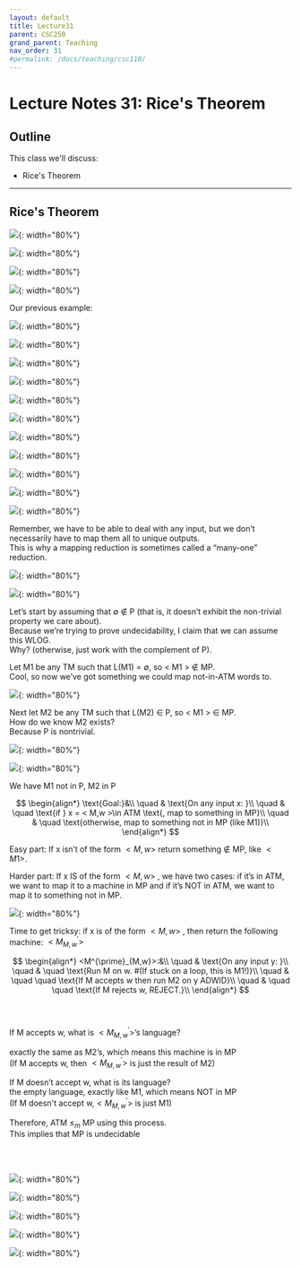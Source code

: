 ```yaml
---
layout: default
title: Lecture31
parent: CSC250
grand_parent: Teaching
nav_order: 31
#permalink: /docs/teaching/csc110/
---  
```



Lecture Notes 31: Rice's Theorem
==================================================================

  

Outline
-------

This class we'll discuss:

* Rice's Theorem

  

* * *

  
  

Rice's Theorem
-------------------------

  
  
![](../../../assets/images/csc250/lecture26/Rice-02.png){: width="80%"}  
  
  
  
![](../../../assets/images/csc250/lecture26/Rice-03.png){: width="80%"}  
  
  
  
![](../../../assets/images/csc250/lecture26/Rice-04.png){: width="80%"}  
  
  
  
![](../../../assets/images/csc250/lecture26/Rice-05.png){: width="80%"}  
  
Our previous example:  
  
![](../../../assets/images/csc250/lecture26/Rice-06.png){: width="80%"}  
  
  
  
![](../../../assets/images/csc250/lecture26/Rice-07.png){: width="80%"}  
  
  
  
![](../../../assets/images/csc250/lecture26/Rice-08.png){: width="80%"}  
  
  
  
![](../../../assets/images/csc250/lecture26/Rice-09.png){: width="80%"}  
  
  
  
![](../../../assets/images/csc250/lecture26/Rice-10.png){: width="80%"}  
  
  
  
![](../../../assets/images/csc250/lecture26/Rice-11.png){: width="80%"}  
  
  
  
![](../../../assets/images/csc250/lecture26/Rice-12.png){: width="80%"}  
  
  
  
![](../../../assets/images/csc250/lecture26/Rice-13.png){: width="80%"}  
  
  
  
![](../../../assets/images/csc250/lecture26/Rice-14.png){: width="80%"}  
  

  
  
![](../../../assets/images/csc250/lecture26/Rice-15.png){: width="80%"}  
  
  
  
![](../../../assets/images/csc250/lecture26/Rice-16.png){: width="80%"}  
  
Remember, we have to be able to deal with any input, but we don’t necessarily have to map them all to unique outputs.  
This is why a mapping reduction is sometimes called a “many-one” reduction.  
  
  
  
![](../../../assets/images/csc250/lecture26/mapping.png){: width="80%"}  
  
  
  
![](../../../assets/images/csc250/lecture26/Rice-17.png){: width="80%"}  
  
Let’s start by assuming that ∅ ∉ P (that is, it doesn’t exhibit the non-trivial property we care about).  
Because we’re trying to prove undecidability, I claim that we can assume this WLOG.  
Why? (otherwise, just work with the complement of P).  
  
Let M1 be any TM such that L(M1) = ∅, so < M1 > ∉ MP.  
Cool, so now we’ve got something we could map not-in-ATM words to.  
  
  
  
  
![](../../../assets/images/csc250/lecture26/Rice-18.png){: width="80%"}  
  
Next let M2 be any TM such that L(M2) ∈ P, so < M1 > ∈ MP.  
How do we know M2 exists?  
Because P is nontrivial.  
  
  
  
![](../../../assets/images/csc250/lecture26/mapping2.png){: width="80%"}  
  
  
  
![](../../../assets/images/csc250/lecture26/Rice-19.png){: width="80%"}  
  
We have M1 not in P, M2 in P  
  
<!-- Goal:  
on any input x:  
if $x = < M,w >$ $\in$ ATM, map to something in MP  
otherwise, map to something not in MP (like M1)   -->

$$
\begin{align*}
\text{Goal:}&\\
\quad & \text{On any input x:  }\\
\quad & \quad \text{if } x = < M,w >\in ATM \text{, map to something in MP}\\
\quad & \quad \text{otherwise, map to something not in MP (like M1)}\\
\end{align*}
$$


Easy part: If x isn’t of the form $< M,w >$ return something $\notin$ MP, like $< M1 >$.  
  
Harder part: If x IS of the form $< M,w >$ , we have two cases: if it’s in ATM, we want to map it to a machine in MP and if it’s NOT in ATM, we want to map it to something not in MP.  
  
  
  
  
![](../../../assets/images/csc250/lecture26/Rice-20.png){: width="80%"}  
  
Time to get tricksy: if x is of the form $< M,w >$ , then return the following machine: $< M^{\prime}_{M,w} >$  

$$
\begin{align*}
<M^{\prime}_{M,w}>:&\\
\quad & \text{On any input y:  }\\
\quad & \quad \text{Run M on w. #(If stuck on a loop, this is M1!)}\\
\quad & \quad \quad \text{If M accepts w then run M2 on y ADWID}\\
\quad & \quad \quad \text{If M rejects w, REJECT.}\\
\end{align*}
$$
<br><br>
  
  

If M accepts w, what is $<M^{\prime}_{M,w}>$’s language?  

exactly the same as M2’s, which means this machine is in MP  
(If M accepts w, then $< M^{\prime}_{M,w} >$ is just the result of M2)  
  
If M doesn’t accept w, what is its language?  
the empty language, exactly like M1, which means NOT in MP  
(If M doesn't accept w,$< M^{\prime}_{M,w} >$ is just M1)  
  
Therefore, ATM $\leq_m$ MP using this process.  
This implies that MP is undecidable  
  
<br><br>
  
  
![](../../../assets/images/csc250/lecture26/Rice-21.png){: width="80%"}  
  
  
  
![](../../../assets/images/csc250/lecture26/Rice-22.png){: width="80%"}  
  
  
  
![](../../../assets/images/csc250/lecture26/Rice-23.png){: width="80%"}


  
  
![](../../../assets/images/csc250/lecture26/Rice-21.png){: width="80%"}  
  
  
  
![](../../../assets/images/csc250/lecture26/Rice-22.png){: width="80%"}